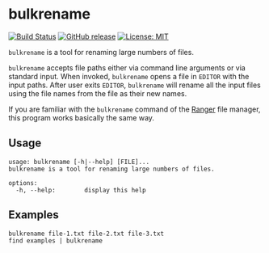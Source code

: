 # bulkrename

[![Build Status](https://travis-ci.org/Soft/bulkrename.svg?branch=master)](https://travis-ci.org/Soft/bulkrename)
[![GitHub release](https://img.shields.io/github/release/Soft/bulkrename.svg)](https://github.com/Soft/bulkrename/releases)
[![License: MIT](https://img.shields.io/badge/License-MIT-yellow.svg)](https://opensource.org/licenses/MIT)

`bulkrename` is a tool for renaming large numbers of files.

`bulkrename` accepts file paths either via command line arguments or via
standard input. When invoked, `bulkrename` opens a file in `EDITOR` with the
input paths. After user exits `EDITOR`, `bulkrename` will rename all the input
files using the file names from the file as their new names.

If you are familiar with the `bulkrename` command of the
[Ranger](https://github.com/ranger/ranger) file manager, this program works
basically the same way.

## Usage

```
usage: bulkrename [-h|--help] [FILE]...
bulkrename is a tool for renaming large numbers of files.

options:
  -h, --help:        display this help
```

## Examples

``` shell
bulkrename file-1.txt file-2.txt file-3.txt
find examples | bulkrename
```

